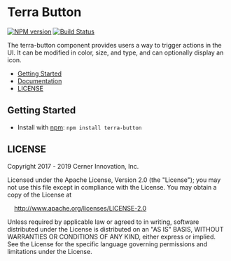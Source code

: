 # Terra Button


[![NPM version](https://badgen.net/npm/v/terra-button)](https://www.npmjs.org/package/terra-button)
[![Build Status](https://badgen.net/travis/cerner/terra-core)](https://travis-ci.org/cerner/terra-core)

The terra-button component provides users a way to trigger actions in the UI.
It can be modified in color, size, and type, and can optionally display an icon.

- [Getting Started](#getting-started)
- [Documentation](https://github.com/cerner/terra-core/tree/master/packages/terra-button/docs)
- [LICENSE](#license)

## Getting Started

- Install with [npm](https://www.npmjs.com): `npm install terra-button`

## LICENSE

Copyright 2017 - 2019 Cerner Innovation, Inc.

Licensed under the Apache License, Version 2.0 (the "License"); you may not use this file except in compliance with the License. You may obtain a copy of the License at

&nbsp;&nbsp;&nbsp;&nbsp;http://www.apache.org/licenses/LICENSE-2.0

Unless required by applicable law or agreed to in writing, software distributed under the License is distributed on an "AS IS" BASIS, WITHOUT WARRANTIES OR CONDITIONS OF ANY KIND, either express or implied. See the License for the specific language governing permissions and limitations under the License.
